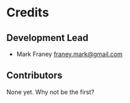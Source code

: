 # Credits

## Development Lead

* Mark Franey <franey.mark@gmail.com>

## Contributors

None yet. Why not be the first?
